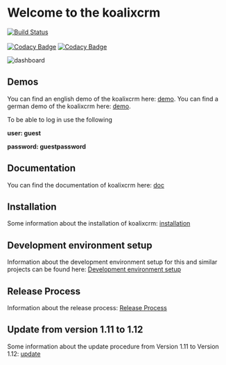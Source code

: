 # Welcome to the koalixcrm 

[![Build Status](https://travis-ci.org/scaphilo/koalixcrm.svg?branch=master)](https://travis-ci.org/scaphilo/koalixcrm)<br><br>
[![Codacy Badge](https://api.codacy.com/project/badge/Grade/4f0acae8f6d04c2b81c0c4a4b2b48e09)](https://www.codacy.com/app/simon.riedener/koalixcrm?utm_source=github.com&utm_medium=referral&utm_content=scaphilo/koalixcrm&utm_campaign=badger)
[![Codacy Badge](https://api.codacy.com/project/badge/Coverage/4f0acae8f6d04c2b81c0c4a4b2b48e09)](https://www.codacy.com/app/simon.riedener/koalixcrm?utm_source=github.com&amp;utm_medium=referral&amp;utm_content=scaphilo/koalixcrm&amp;utm_campaign=Badge_Coverage)

![dashboard](https://github.com/scaphilo/koalixcrm/blob/master/documentation/source/images/koalixcrm-V1.12dev1_dashboard.png)

## Demos
You can find an english demo of the koalixcrm here: [demo](http://koalixcrmdemoenglish.koalix.org/admin/).
You can find a german demo of the koalixcrm here: [demo](http://koalixcrmdemogerman.koalix.org/admin/).

To be able to log in use the following

  **user: guest**

  **password: guestpassword**

## Documentation
You can find the documentation of koalixcrm here: [doc](http://readthedocs.org/docs/koalixcrm/en/master/)

## Installation
Some information about the installation of koalixcrm: [installation](https://github.com/scaphilo/koalixcrm/wiki/Installation)

## Development environment setup
Information about the development environment setup for this and similar projects can be found here: [Development environment setup](https://github.com/scaphilo/koalixcrm/wiki/Development-Environment-Setup)

## Release Process
Information about the release process: [Release Process](https://github.com/scaphilo/koalixcrm/wiki/Release-Process)

## Update from version 1.11 to 1.12
Some information about the update procedure from Version 1.11 to Version 1.12: [update](https://github.com/scaphilo/koalixcrm/wiki/Update) 
